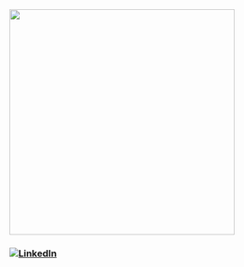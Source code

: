 <img src="https://media.tenor.com/9lZuSEpauSkAAAAi/nina-girls-band-cry.gif" width="400" alt="">

### <a href="https://mx.linkedin.com/in/bruno-delgado-cachón-140703141" target="_blank"><img src="https://img.shields.io/badge/LinkedIn--_.svg?style=social&logo=linkedin" alt="LinkedIn"></a>
